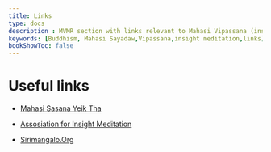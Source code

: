```yaml
---
title: Links
type: docs
description : MVMR section with links relevant to Mahasi Vipassana (insight) meditation
keywords: [Buddhism, Mahasi Sayadaw,Vipassana,insight meditation,links] 
bookShowToc: false
---
```


# Useful links

- [Mahasi Sasana Yeik Tha](http://www.mahasi.org.mm)

- [Assosiation for Insight Meditation](http://aimwell.org)

- [Sirimangalo.Org](https://www.sirimangalo.org/)